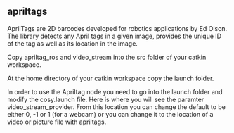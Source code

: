 ## apriltags

AprilTags are 2D barcodes developed for robotics applications by Ed Olson. The library detects any April tags in a given image, provides the unique ID of the tag as well as its location in the image.

Copy apriltag_ros and video_stream into the src folder of your catkin workspace.

At the home directory of your catkin workspace copy the launch folder.

In order to use the Apriltag node you need to go into the launch folder and modify the cosy.launch file. Here is where you will see the paramter video_stream_provider. From this location you can change the default to be either 0, -1 or 1 (for a webcam) or you can change it to the location of a video or picture file with apriltags.